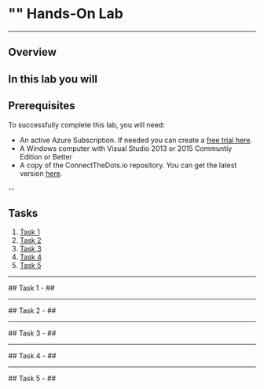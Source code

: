 # "" Hands-On Lab #

---

## Overview ##

In this lab you will  
---

## Prerequisites ##

To successfully complete this lab, you will need: 

- An active Azure Subscription.  If needed you can create a [free trial here](http://azure.microsoft.com/en-us/pricing/free-trial "Azure Free Trial").
- A Windows computer with Visual Studio 2013 or 2015 Communtiy Edition or Better
- A copy of the ConnectTheDots.io repository.  You can get the latest version [here](https://github.com/MSOpenTech/connectthedots/archive/master.zip "Connect the Dots Zip Download"). 

--

## Tasks ##

1. [Task 1](#Task1)
1. [Task 2](#Task2)
1. [Task 3](#Task3)
1. [Task 4](#Task4)
1. [Task 5](#Task5)

---

<a name="Task1" />
## Task 1 -  ##

---

<a name="Task2" />
## Task 2 -  ##

---

<a name="Task3" />
## Task 3 -  ##

---

<a name="Task4" />
## Task 4 -  ##

---

<a name="Task5" />
## Task 5 -  ##

